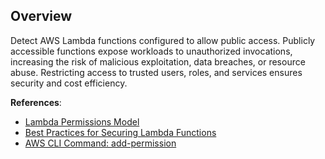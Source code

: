 ## Overview

Detect AWS Lambda functions configured to allow public access. Publicly accessible functions expose workloads to unauthorized invocations, increasing the risk of malicious exploitation, data breaches, or resource abuse. Restricting access to trusted users, roles, and services ensures security and cost efficiency.

**References**:
- [Lambda Permissions Model](https://docs.aws.amazon.com/lambda/latest/dg/access-control-resource-based.html)
- [Best Practices for Securing Lambda Functions](https://docs.aws.amazon.com/lambda/latest/dg/best-practices.html)
- [AWS CLI Command: add-permission](https://docs.aws.amazon.com/cli/latest/reference/lambda/add-permission.html)
